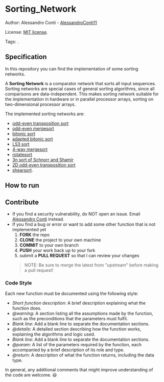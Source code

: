 # Sorting_Network


Author: Alessandro Conti - [AlessandroConti11](https://github.com/AlessandroConti11)

License: [MIT license](LICENSE).


Tags: .


## Specification

In this repository you can find the implementation of some sorting networks. 

A **Sorting Network** is a comparator network that sorts all input sequences. 
Sorting networks are special cases of general sorting algorithms, since all comparisons are data-independent. 
This makes sorting network suitable for the implementation in hardware or in parallel processor arrays, sorting on two-dimensional processor arrays.

The implemented sorting networks are:
- [odd-even transposition sort](odd-even_transposition_sort/README.md)
- [odd-even mergesort](odd-even_mergesort/README.md)
- [bitonic sort](bitonic_sort/README.md)
- [adapted bitonic sort](adapted_bitonic_sort/README.md)
- [LS3 sort](ls3_sort/README.md)
- [4-way mergesort](4-way_mergesort/README.md)
- [rotatesort](rotatesort/README.md)
- [3n sort of Schnorr and Shamir](3n_sort_Schnorr_and_Shamir/README.md)
- [2D odd-even transposition sort](2D_odd-even_transposition_sort/README.md)
- [shearsort](shearsort/README.md).


## How to run




## Contribute

- If you find a security vulnerability, do NOT open an issue. Email [Alessandro Conti](mailto:ale.conti.1101@gmail.com) instead.
- If you find a bug or error or want to add some other function that is not implemented yet
    1. **FORK** the repo
    2. **CLONE** the project to your own machine
    3. **COMMIT** to your own branch
    4. **PUSH** your work back up to your fork
    5. submit a **PULL REQUEST** so that I can review your changes
  > NOTE: Be sure to merge the latest from "upstream" before making a pull request!

### Code Style

Each new function must be documented using the following style:
- *Short function description*: A brief description explaining what the function does.
- *@warning*: A section listing all the assumptions made by the function, such as the preconditions that the parameters must fulfil.
- *Blank line*: Add a blank line to separate the documentation sections.
- *@details*: A detailed section describing how the function works, explaining the algorithms and logic used.
- *Blank line*: Add a blank line to separate the documentation sections.
- *@param*: A list of the parameters required by the function, each accompanied by a brief description of its role and type.
- *@return*: A description of what the function returns, including the data type.

In general, any additional comments that might improve understanding of the code are welcome. 😃
